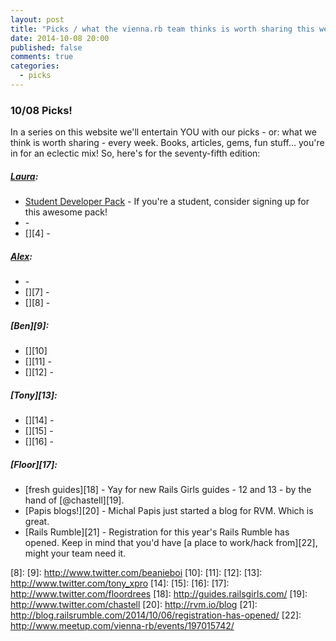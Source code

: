 ```yaml
---
layout: post
title: "Picks / what the vienna.rb team thinks is worth sharing this week"
date: 2014-10-08 20:00
published: false
comments: true
categories:
  - picks
---
```


### 10/08 Picks!

In a series on this website we'll entertain YOU with our picks - or: what we think is worth sharing - every week.
Books, articles, gems, fun stuff... you're in for an eclectic mix! So, here's for the seventy-fifth edition:

##### [Laura][1]:
  - [Student Developer Pack][2] - If you're a student, consider signing up for this awesome pack!
  - [][3] -
  - [][4] -

##### [Alex][5]:
  - [][6] -
  - [][7] -
  - [][8] -  

##### [Ben][9]:
  - [][10]
  - [][11] -  
  - [][12] -

##### [Tony][13]:
  - [][14] -
  - [][15] -
  - [][16] -

##### [Floor][17]:
  - [fresh guides][18] - Yay for new Rails Girls guides - 12 and 13 - by the hand of [@chastell][19].
  - [Papis blogs!][20] - Michal Papis just started a blog for RVM. Which is great.
  - [Rails Rumble][21] - Registration for this year's Rails Rumble has opened. Keep in mind that you'd have [a place to work/hack from][22], might your team need it.

[1]: http://www.twitter.com/alicetragedy
[2]: https://education.github.com/pack
[3]:
[4]:
[5]: http://www.twitter.com/alexandertacho
[6]:
[7]:
[8]:
[9]: http://www.twitter.com/beanieboi
[10]:
[11]:
[12]:
[13]: http://www.twitter.com/tony_xpro
[14]:
[15]:
[16]:
[17]: http://www.twitter.com/floordrees
[18]: http://guides.railsgirls.com/
[19]: http://www.twitter.com/chastell
[20]: http://rvm.io/blog
[21]: http://blog.railsrumble.com/2014/10/06/registration-has-opened/
[22]: http://www.meetup.com/vienna-rb/events/197015742/
